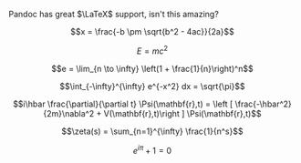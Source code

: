 Pandoc has great $\LaTeX$ support, isn't this amazing?

$$x = \frac{-b \pm \sqrt{b^2 - 4ac}}{2a}$$

$$E = mc^2$$

$$e = \lim_{n \to \infty} \left(1 + \frac{1}{n}\right)^n$$

$$\int_{-\infty}^{\infty} e^{-x^2} dx = \sqrt{\pi}$$

$$i\hbar \frac{\partial}{\partial t} \Psi(\mathbf{r},t) = \left [ \frac{-\hbar^2}{2m}\nabla^2 + V(\mathbf{r},t)\right ] \Psi(\mathbf{r},t)$$

$$\zeta(s) = \sum_{n=1}^{\infty} \frac{1}{n^s}$$

$$e^{i\pi} + 1 = 0$$
